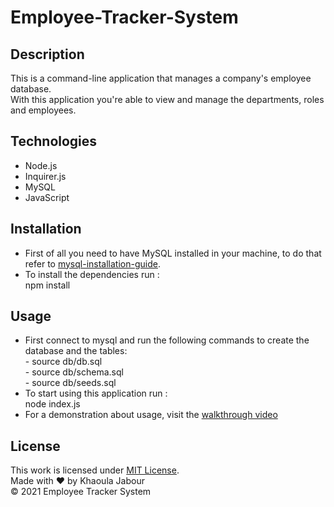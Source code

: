 # Employee-Tracker-System

  ## Description 

  This is a command-line application that manages a company's employee database. <br/>
  With this application you're able to view and manage the departments, roles and employees.<br/>
  
  ## Technologies

   * Node.js
   * Inquirer.js
   * MySQL
   * JavaScript

  ## Installation

  * First of all you need to have MySQL installed in your machine, to do that refer to [mysql-installation-guide](https://coding-boot-camp.github.io/full-stack/mysql/mysql-installation-guide).
  * To install the dependencies run : <br/> npm install
  
  ## Usage 

   * First connect to mysql and run the following commands to create the database and the tables: <br/>
    - source db/db.sql <br/> 
    - source db/schema.sql<br/> 
    - source db/seeds.sql <br/> 
   * To start using this application run : <br/> node index.js <br/>
   * For a demonstration about usage, visit the [walkthrough video](https://watch.screencastify.com/v/giDjMHUtgnU9RHnG41zU)

 
  ## License

  This work is licensed under [MIT License](https://opensource.org/licenses/MIT).<br/>
  Made with ❤ by Khaoula Jabour <br/>
  &copy; 2021 Employee Tracker System
